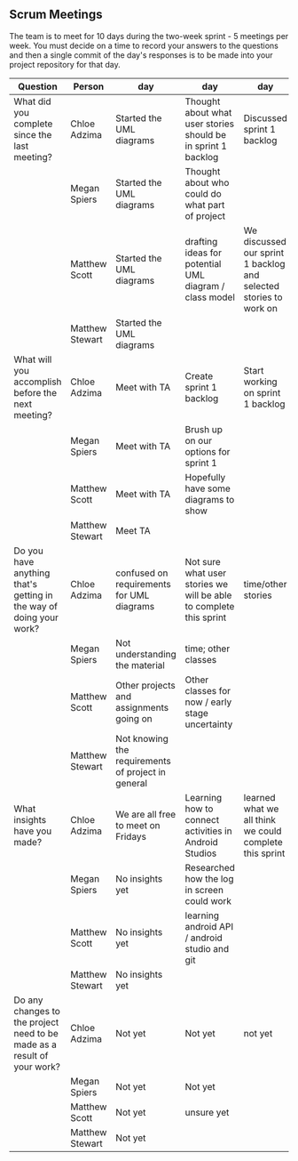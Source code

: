 ## Scrum Meetings
The team is to meet for 10 days during the two-week sprint - 5 meetings per week. You must decide on a time to record your answers to the questions and then a single commit of the day's responses is to be made into your project repository for that day.

Question    |          Person                                             | day | day | day | day | day | day | day |day | day | day |
------------|---------------------------------------------------------------------|-----|-----|-----|-----|-----|-----|-----|----|-----|-----|                                                              
| What did you complete since the last meeting? | Chloe Adzima| Started the UML diagrams | Thought about what user stories should be in sprint 1 backlog | Discussed sprint 1 backlog
|            | Megan Spiers| Started the UML diagrams | Thought about who could do what part of project
|            | Matthew Scott |   Started the UML diagrams | drafting ideas for potential UML diagram / class model | We discussed our sprint 1 backlog and selected stories to work on
|            | Matthew Stewart | Started the UML diagrams
| What will you accomplish before the next meeting? | Chloe Adzima | Meet with TA | Create sprint 1 backlog | Start working on sprint 1 backlog
|            | Megan Spiers |   Meet with TA | Brush up on our options for sprint 1
|            | Matthew Scott |   Meet with TA | Hopefully have some diagrams to show
|            | Matthew Stewart | Meet TA
| Do you have anything that's getting in the way of doing your work? | Chloe Adzima | confused on requirements for UML diagrams | Not sure what user stories we will be able to complete this sprint | time/other stories
|            | Megan Spiers |   Not understanding the material | time; other classes
|            | Matthew Scott |   Other projects and assignments going on | Other classes for now / early stage uncertainty
|            | Matthew Stewart | Not knowing the requirements of project in general
| What insights have you made? |Chloe Adzima | We are all free to meet on Fridays | Learning how to connect activities in Android Studios | learned what we all think we could complete this sprint
|            | Megan Spiers |   No insights yet | Researched how the log in screen could work
|            | Matthew Scott |   No insights yet | learning android API / android studio and git
|            | Matthew Stewart | No insights yet
| Do any changes to the project need to be made as a result of your work? |Chloe Adzima | Not yet | Not yet | not yet
|            | Megan Spiers |   Not yet | Not yet
|            | Matthew Scott |   Not yet | unsure yet
|            | Matthew Stewart | Not yet
